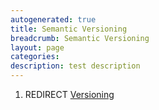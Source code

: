 ```yaml
---
autogenerated: true
title: Semantic Versioning
breadcrumb: Semantic Versioning
layout: page
categories: 
description: test description
---
```


1.  REDIRECT [Versioning](Versioning "wikilink")
